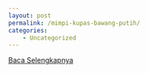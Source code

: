 ```yaml
---
layout: post
permalink: /mimpi-kupas-bawang-putih/
categories:
    - Uncategorized
---
```


[Baca Selengkapnya](/05)